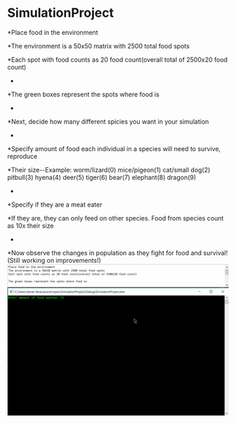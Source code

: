 # SimulationProject
*Place food in the environment

*The environment is a 50x50 matrix with 2500 total food spots

*Each spot with food counts as 20 food count(overall total of 2500x20 food count)

*
*The green boxes represent the spots where food is

*
*Next, decide how many different spicies you want in your simulation

*
*Specify amount of food each individual in a species will need to survive, reproduce

*Their size--Example: worm/lizard(0) mice/pigeon(1) cat/small dog(2) pitbull(3) hyena(4) deer(5) tiger(6) bear(7) elephant(8) dragon(9)

*
*Specify if they are a meat eater

*If they are, they can only feed on other species. Food from species count as 10x their size

*
*Now observe the changes in population as they fight for food and survival! (Still working on improvements!)
<img src='walkthrough.gif' title='Video Walkthrough' width='' alt='Video Walkthrough' />
